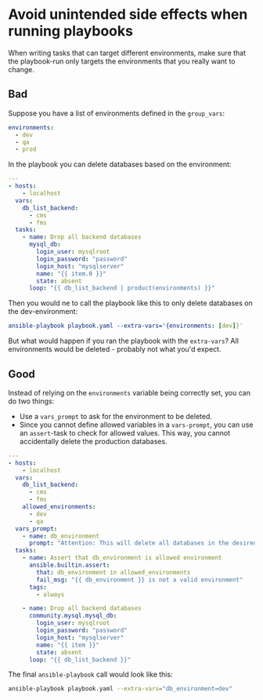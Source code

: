 # Avoid unintended side effects when running playbooks

When writing tasks that can target different environments, make sure that the playbook-run only targets the environments that you really want to change.


## Bad

Suppose you have a list of environments defined in the `group_vars`:

```yaml
environments:
  - dev
  - qa
  - prod
```

In the playbook you can delete databases based on the environment:

```yaml
---
- hosts:
    - localhost
  vars:
    db_list_backend:
      - cms
      - fms
  tasks:
    - name: Drop all backend databases
      mysql_db:
        login_user: mysqlroot
        login_password: "password"
        login_host: "mysqlserver"
        name: "{{ item.0 }}"
        state: absent
      loop: "{{ db_list_backend | product(environments) }}"
```

Then you would ne to call the playbook like this to only delete databases on the dev-environment:

```yaml
ansible-playbook playbook.yaml --extra-vars='{environments: [dev]}'
```

But what would happen if you ran the playbook with the `extra-vars`? All environments would be deleted - probably not what you'd expect.

## Good

Instead of relying on the `environments` variable being correctly set, you can do two things:

* Use a `vars_prompt` to ask for the environment to be deleted.
* Since you cannot define allowed variables in a `vars-prompt`, you can use an `assert`-task to check for allowed values. This way, you cannot accidentally delete the production databases.

```yaml
---
- hosts:
    - localhost
  vars:
    db_list_backend:
      - cms
      - fms
    allowed_environments:
      - dev
      - qa
  vars_prompt:
    - name: db_environment
      prompt: "Attention: This will delete all databases in the desired environment! Please enter the environment (dev, qa):"
  tasks:
    - name: Assert that db_environment is allowed environment
      ansible.builtin.assert:
        that: db_environment in allowed_environments
        fail_msg: "{{ db_environment }} is not a valid environment"
      tags:
        - always

    - name: Drop all backend databases
      community.mysql.mysql_db:
        login_user: mysqlroot
        login_password: "password"
        login_host: "mysqlserver"
        name: "{{ item }}"
        state: absent
      loop: "{{ db_list_backend }}"

```

The final `ansible-playbook` call would look like this:

```bash
ansible-playbook playbook.yaml --extra-vars="db_environment=dev"
```
